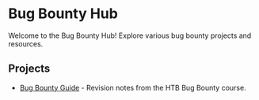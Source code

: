 # Bug Bounty Hub

Welcome to the Bug Bounty Hub! Explore various bug bounty projects and resources.

## Projects
- [Bug Bounty Guide](./bug-bounty-guide/index.md) - Revision notes from the HTB Bug Bounty course.